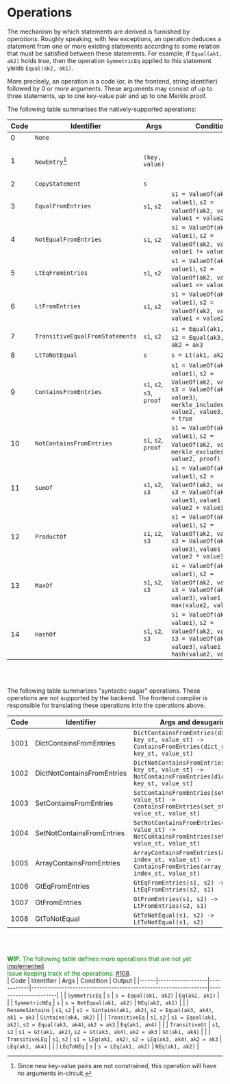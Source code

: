 # Operations
The mechanism by which statements are derived is furnished by *operations*. Roughly speaking, with few exceptions, an operation deduces a statement from one or more existing statements according to some relation that must be satisfied between these statements. For example, if `Equal(ak1, ak2)` holds true, then the operation `SymmetricEq` applied to this statement yields `Equal(ak2, ak1)`.

More precisely, an operation is a code (or, in the frontend, string identifier) followed by 0 or more arguments. These arguments may consist of up to three statements, up to one key-value pair and up to one Merkle proof.

The following table summarises the natively-supported operations:

| Code | Identifier            | Args                | Condition                                                                                                             | Output                                                         |
|------|-----------------------|---------------------|-----------------------------------------------------------------------------------------------------------------------|----------------------------------------------------------------|
| 0    | `None`                |                     |                                                                                                                       | `None`                                                         |
| 1    | `NewEntry`[^newentry] | `(key, value)`      |                                                                                                                       | `ValueOf(ak, value)`, where `ak` has key `key` and origin ID 1 |
| 2    | `CopyStatement`       | `s`                 |                                                                                                                       |                                                                |
| 3    | `EqualFromEntries`             | `s1`, `s2`          | `s1 = ValueOf(ak1, value1)`, `s2 = ValueOf(ak2, value2)`, `value1 = value2`                                           | `Eq(ak1, ak2)`                                                 |
| 4    | `NotEqualFromEntries`            | `s1`, `s2`          | `s1 = ValueOf(ak1, value1)`, `s2 = ValueOf(ak2, value2)`, `value1 != value2`                                          | `NEq(ak1, ak2)`                                                |
| 5    | `LtEqFromEntries`             | `s1`, `s2`          | `s1 = ValueOf(ak1, value1)`, `s2 = ValueOf(ak2, value2)`, `value1 <= value2`                                           | `LtEq(ak1, ak2)`                                                 |
| 6    | `LtFromEntries`            | `s1`, `s2`          | `s1 = ValueOf(ak1, value1)`, `s2 = ValueOf(ak2, value2)`, `value1 < value2`                                          | `Lt(ak1, ak2)`                                                |
| 7    | `TransitiveEqualFromStatements`        | `s1`, `s2`          | `s1 = Equal(ak1, ak2)`, `s2 = Equal(ak3, ak4)`, `ak2 = ak3`                                                           | `Eq(ak1, ak4)`                                                 |
| 8    | `LtToNotEqual`             | `s`                 | `s = Lt(ak1, ak2)`                                                                                                    | `NEq(ak1, ak2)`                                                |
| 9   | `ContainsFromEntries`       | `s1`, `s2`, `s3`, `proof` | `s1 = ValueOf(ak1, value1)`, `s2 = ValueOf(ak2, value2)`, `s3 = ValueOf(ak3, value3)`, `merkle_includes(value1, value2, value3, proof) = true`             | `Contains(ak1, ak2, ak3)`                                           |
| 10   | `NotContainsFromEntries`       | `s1`, `s2`, `proof` | `s1 = ValueOf(ak1, value1)`, `s2 = ValueOf(ak2, value2)`, `merkle_excludes(value1, value2, proof) = true`             | `NotContains(ak1, ak2)`                                           |
| 11   | `SumOf`               | `s1`, `s2`, `s3`    | `s1 = ValueOf(ak1, value1)`, `s2 = ValueOf(ak2, value2)`, `s3 = ValueOf(ak3, value3)`, `value1 = value2 + value3`     | `SumOf(ak1, ak2, ak3)`                                         |
| 12   | `ProductOf`           | `s1`, `s2`, `s3`    | `s1 = ValueOf(ak1, value1)`, `s2 = ValueOf(ak2, value2)`, `s3 = ValueOf(ak3, value3)`, `value1 = value2 * value3`     | `ProductOf(ak1, ak2, ak3)`                                     |
| 13   | `MaxOf`               | `s1`, `s2`, `s3`    | `s1 = ValueOf(ak1, value1)`, `s2 = ValueOf(ak2, value2)`, `s3 = ValueOf(ak3, value3)`, `value1 = max(value2, value3)` | `MaxOf(ak1, ak2, ak3)`                                         |
| 14   | `HashOf`              | `s1`, `s2`, `s3`    | `s1 = ValueOf(ak1, value1)`, `s2 = ValueOf(ak2, value2)`, `s3 = ValueOf(ak3, value3)`, `value1 = hash(value2, value3)`| `HashOf(ak1, ak2, ak3)`                                        |

<br><br>

The following table summarizes "syntactic sugar" operations.  These operations are not supported by the backend.  The frontend compiler is responsible for translating these operations into the operations above.

| Code | Identifier            | Args and desugaring              | 
|------|-----------------------|---------------------|
| 1001 | DictContainsFromEntries | `DictContainsFromEntries(dict_st, key_st, value_st) -> ContainsFromEntries(dict_st, key_st, value_st)` |
| 1002 | DictNotContainsFromEntries | `DictNotContainsFromEntries(dict_st, key_st, value_st) -> NotContainsFromEntries(dict_st, key_st, value_st)` |
| 1003 | SetContainsFromEntries | `SetContainsFromEntries(set_st, value_st) -> ContainsFromEntries(set_st, value_st, value_st)` |
| 1004 | SetNotContainsFromEntries | `SetNotContainsFromEntries(set_st, value_st) -> NotContainsFromEntries(set_st, value_st, value_st)` |
| 1005 | ArrayContainsFromEntries | `ArrayContainsFromEntries(array_st, index_st, value_st) -> ContainsFromEntries(array_st, index_st, value_st)` |
| 1006 | GtEqFromEntries | `GtEqFromEntries(s1, s2) -> LtEqFromEntries(s2, s1)` |
| 1007 | GtFromEntries | `GtFromEntries(s1, s2) -> LtFromEntries(s2, s1)` |
| 1008 | GtToNotEqual | `GtToNotEqual(s1, s2) -> LtToNotEqual(s1, s2)` |

<br><br>

<span style="color:green"><b>WIP</b>. The following table defines more operations that are not yet [implemented](https://github.com/0xPARC/pod2/blob/main/src/middleware/operation.rs#L20).<br>
Issue keeping track of the operations: [#108](https://github.com/0xPARC/pod2/issues/108).
</span><br>
| Code | Identifier       | Args       | Condition                                                      | Output               |
|------|------------------|------------|----------------------------------------------------------------|----------------------|
|      | `SymmetricEq`    | `s`        | `s = Equal(ak1, ak2)`                                          | `Eq(ak2, ak1)`       |
|      | `SymmetricNEq`   | `s`        | `s = NotEqual(ak1, ak2)`                                       | `NEq(ak2, ak1)`      |
|      | `RenameSintains` | `s1`, `s2` | `s1 = Sintains(ak1, ak2)`, `s2 = Equal(ak3, ak4)`, `ak1 = ak3` | `Sintains(ak4, ak2)` |
|      | `TransitiveEq`   | `s1`, `s2` | `s1 = Equal(ak1, ak2)`, `s2 = Equal(ak3, ak4)`, `ak2 = ak3`    | `Eq(ak1, ak4)`       |
|      | `TransitiveGt`   | `s1`, `s2` | `s1 = Gt(ak1, ak2)`, `s2 = Gt(ak3, ak4)`, `ak2 = ak3`          | `Gt(ak1, ak4)`       |
|      | `TransitiveLEq`  | `s1`, `s2` | `s1 = LEq(ak1, ak2)`, `s2 = LEq(ak3, ak4)`, `ak2 = ak3`        | `LEq(ak1, ak4)`      |
|      | `LEqToNEq`       | `s`        | `s = LEq(ak1, ak2)`                                            | `NEq(ak1, ak2)`      |


[^newentry]: Since new key-value pairs are not constrained, this operation will have no arguments in-circuit.
